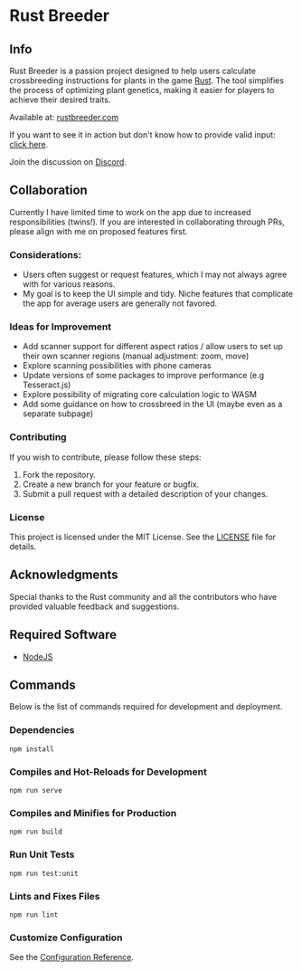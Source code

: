 # Rust Breeder

## Info

Rust Breeder is a passion project designed to help users calculate crossbreeding instructions for plants in the game [Rust](https://rust.facepunch.com/). The tool simplifies the process of optimizing plant genetics, making it easier for players to achieve their desired traits.

Available at: [rustbreeder.com](https://rustbreeder.com)

If you want to see it in action but don't know how to provide valid input: [click here](https://rustbreeder.com?genes=WGXYYW,WGGXYW,WGYXGW,WYYXGW,XYYXGW,XYGXYW,YWGYGX,WGGWYX,XGYWGG,XGYWYX,WYYWGW,XYYGWX,YXGWGX,WYGXYW,WGWGYW,WYWXGG,XYGWGW,WGYWGW,XYYWYW,XYGWYX,XYGXYX,WGGXYX,XYGWYW).

Join the discussion on [Discord](https://discord.com/invite/Va5475pqFw).

## Collaboration

Currently I have limited time to work on the app due to increased responsibilities (twins!). If you are interested in collaborating through PRs, please align with me on proposed features first.

### Considerations:

- Users often suggest or request features, which I may not always agree with for various reasons.
- My goal is to keep the UI simple and tidy. Niche features that complicate the app for average users are generally not favored.

### Ideas for Improvement

- Add scanner support for different aspect ratios / allow users to set up their own scanner regions (manual adjustment: zoom, move)
- Explore scanning possibilities with phone cameras
- Update versions of some packages to improve performance (e.g Tesseract.js)
- Explore possibility of migrating core calculation logic to WASM
- Add some guidance on how to crossbreed in the UI (maybe even as a separate subpage)

### Contributing

If you wish to contribute, please follow these steps:

1. Fork the repository.
2. Create a new branch for your feature or bugfix.
3. Submit a pull request with a detailed description of your changes.

### License

This project is licensed under the MIT License. See the [LICENSE](LICENSE) file for details.

## Acknowledgments

Special thanks to the Rust community and all the contributors who have provided valuable feedback and suggestions.

## Required Software

- [NodeJS](https://nodejs.org/en/)

## Commands

Below is the list of commands required for development and deployment.

### Dependencies

```
npm install
```

### Compiles and Hot-Reloads for Development

```
npm run serve
```

### Compiles and Minifies for Production

```
npm run build
```

### Run Unit Tests

```
npm run test:unit
```

### Lints and Fixes Files

```
npm run lint
```

### Customize Configuration

See the [Configuration Reference](https://cli.vuejs.org/config/).
